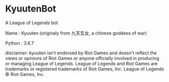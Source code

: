 # KyuutenBot
A League of Legends bot

Name : Kyuuten (originaly from 九天玄女, a chinese goddess of war)

Python : 3.6.7

disclaimer: kyuuten isn't endorsed by Riot Games and doesn't reflect the views or opinions of Riot Games or anyone officially involved in producing or managing League of Legends. League of Legends and Riot Games are trademarks or registered trademarks of Riot Games, Inc. League of Legends © Riot Games, Inc.
